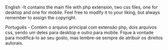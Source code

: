  English -It contains the main file with php extension, two css files, 
one for desktop and one for mobile. Feel free to modify it to your liking, 
but always remember to assign the copyright.
   
 Português - Contém o arquivo principal com extensão php, dois arquivos css, sendo um 
deles para desktop e outro para mobile. Fique à vontade para modificá-lo ao seu 
gosto, mas lembre-se sempre de atribuir os direitos autorais.